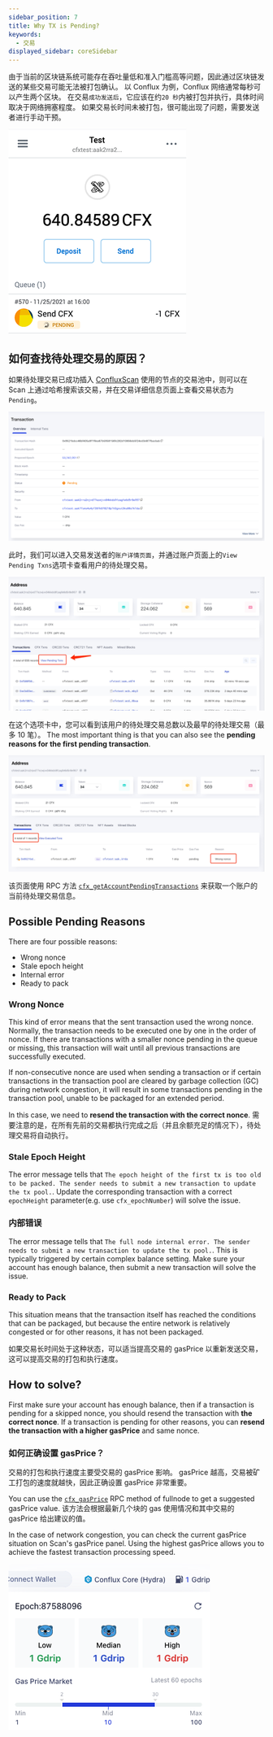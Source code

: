 ```yaml
---
sidebar_position: 7
title: Why TX is Pending?
keywords:
  - 交易
displayed_sidebar: coreSidebar
---
```


由于当前的区块链系统可能存在吞吐量低和准入门槛高等问题，因此通过区块链发送的某些交易可能无法被打包确认。 以 Conflux 为例，Conflux 网络通常每秒可以产生两个区块。 在交易` 成功发送后 `，它应该在约` 20 秒 `内被打包并执行，具体时间取决于网络拥塞程度。 如果交易长时间未被打包，很可能出现了问题，需要发送者进行手动干预。

![Tx Pending](./img/tx-pending-01.png)

## 如何查找待处理交易的原因？

如果待处理交易已成功插入 [ConfluxScan](https://www.confluxscan.io/) 使用的节点的交易池中，则可以在 Scan 上通过哈希搜索该交易，并在交易详细信息页面上查看交易状态为` Pending `。

![Tx Pending](./img/scan-pending-detail-02.png)

 此时，我们可以进入交易发送者的` 账户详情页面 `，并通过账户页面上的` View Pending Txns `选项卡查看用户的待处理交易。

![Tx Pending](./img/scan-pending-entry-03.png)

在这个选项卡中，您可以看到该用户的待处理交易总数以及最早的待处理交易（最多 10 笔）。 The most important thing is that you can also see the **pending reasons for the first pending transaction**.

![Tx Pending](./img/scan-pending-tx-list-04.png)

该页面使用 RPC 方法 [`cfx_getAccountPendingTransactions`](../../../core/build/json-rpc/cfx-namespace.md#cfx_getaccountpendingtransactions) 来获取一个账户的当前待处理交易信息。

## Possible Pending Reasons

There are four possible reasons:

* Wrong nonce
* Stale epoch height
* Internal error
* Ready to pack

### Wrong Nonce

This kind of error means that the sent transaction used the wrong nonce. Normally, the transaction needs to be executed one by one in the order of nonce. If there are transactions with a smaller nonce pending in the queue or missing, this transaction will wait until all previous transactions are successfully executed.

If non-consecutive nonce are used when sending a transaction or if certain transactions in the transaction pool are cleared by garbage collection (GC) during network congestion, it will result in some transactions pending in the transaction pool, unable to be packaged for an extended period.

In this case, we need to **resend the transaction with the correct nonce**. 需要注意的是，在所有先前的交易都执行完成之后（并且余额充足的情况下），待处理交易将自动执行。

### Stale Epoch Height

The error message tells that `The epoch height of the first tx is too old to be packed. The sender needs to submit a new transaction to update the tx pool.`. Update the corresponding transaction with a correct `epochHeight` parameter(e.g. use `cfx_epochNumber`) will solve the issue.

### 内部错误

The error message tells that `The full node internal error. The sender needs to submit a new transaction to update the tx pool.`. This is typically triggered by certain complex balance setting. Make sure your account has enough balance, then submit a new transaction will solve the issue.

### Ready to Pack

This situation means that the transaction itself has reached the conditions that can be packaged, but because the entire network is relatively congested or for other reasons, it has not been packaged.

如果交易长时间处于这种状态，可以适当提高交易的 gasPrice 以重新发送交易，这可以提高交易的打包和执行速度。

## How to solve?

First make sure your account has enough balance, then if a transaction is pending for a skipped nonce, you should resend the transaction with **the correct nonce**. If a transaction is pending for other reasons, you can **resend the transaction with a higher gasPrice** and same nonce.

### 如何正确设置 gasPrice？

交易的打包和执行速度主要受交易的 gasPrice 影响。 gasPrice 越高，交易被矿工打包的速度就越快，因此正确设置 gasPrice 非常重要。

You can use the [`cfx_gasPrice`](/docs/core/build/json-rpc/cfx-namespace#cfx_gasprice) RPC method of fullnode to get a suggested gasPrice value. 该方法会根据最新几个块的 gas 使用情况和其中交易的 gasPrice 给出建议的值。

In the case of network congestion, you can check the current gasPrice situation on Scan's gasPrice panel. Using the highest gasPrice allows you to achieve the fastest transaction processing speed.

![](./img/scan-gas-price2.png)
